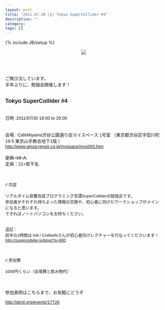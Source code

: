```yaml
---
layout: post
title: "2011.07.30（土）Tokyo SuperCollider #4"
description: ""
category: 
tags: []
---
```

{% include JB/setup %}

<div class="separator" style="clear: both; text-align: center;"><a href="http://1.bp.blogspot.com/-2Ge23zJCICI/ThXe40A7d-I/AAAAAAAAAEE/oHphAhEB3w4/s1600/tksc_300.jpg" imageanchor="1" style="margin-left: 1em; margin-right: 1em;"><img border="0" src="http://1.bp.blogspot.com/-2Ge23zJCICI/ThXe40A7d-I/AAAAAAAAAEE/oHphAhEB3w4/s1600/tksc_300.jpg" /></a></div><span class="Apple-style-span" style="font-family: Arial, Helvetica, sans-serif;"><br /></span><br /><span class="Apple-style-span" style="font-family: Arial, Helvetica, sans-serif;"><br /></span><br /><span class="Apple-style-span" style="font-family: Arial, Helvetica, sans-serif;">ご無沙汰しています。</span><br /><span class="Apple-style-span" style="font-family: Arial, Helvetica, sans-serif;">半年ぶりに、勉強会開催します！</span><br /><span class="Apple-style-span" style="font-family: Arial, Helvetica, sans-serif;"><br /></span><br /><span class="Apple-style-span" style="font-family: Arial, Helvetica, sans-serif;"><span class="Apple-style-span" style="font-size: large;"><b>Tokyo SuperCollider #4</b></span></span><br /><span class="Apple-style-span" style="font-family: Arial, Helvetica, sans-serif;"><br /></span><br /><div style="text-align: left;"><span class="Apple-style-span" style="font-family: Arial, Helvetica, sans-serif;">日時 :2011/07/30 18:00 to 20:00</span></div><span class="Apple-style-span" style="font-family: Arial, Helvetica, sans-serif;"></span><br /><span class="Apple-style-span" style="font-family: Arial, Helvetica, sans-serif;"></span><br /><span class="Apple-style-span" style="font-family: Arial, Helvetica, sans-serif;"><div style="font-family: Times; margin-bottom: 0px; margin-left: 0px; margin-right: 0px; margin-top: 0px; text-align: left;"><span class="Apple-style-span" style="font-family: Arial, Helvetica, sans-serif;">会場 : CafeMiyama渋谷公園通り店マイスペース 1号室 （東京都渋谷区宇田川町19-5 東京山手教会地下1階 ）</span></div><div style="font-family: Times; margin-bottom: 0px; margin-left: 0px; margin-right: 0px; margin-top: 0px; text-align: left;"><a href="http://www.ginza-renoir.co.jp/myspace/mys093.htm"><span class="Apple-style-span" style="font-family: Arial, Helvetica, sans-serif;">http://www.ginza-renoir.co.jp/myspace/mys093.htm</span></a></div></span><br /><div style="text-align: left;"><span class="Apple-style-span" style="font-family: Arial, Helvetica, sans-serif;"><s>定員 :16 人</s></span><br /><span class="Apple-style-span" style="font-family: Arial, Helvetica, sans-serif;">定員：21+若干名</span></div><div style="text-align: left;"><span class="Apple-style-span" style="font-family: Arial, Helvetica, sans-serif;"><br /></span></div><span class="Apple-style-span" style="color: #222222; font-family: 'PT Sans Caption', Helvetica, 'ヒラギノ角ゴ Pro W3', HiraKakuProN-W3, 'Hiragino Kaku Gothic Pro', メイリオ, Meiryo, 'ＭＳ Ｐゴシック', sans-serif; font-size: 12px; line-height: 20px;"></span><br /><div style="background-attachment: initial; background-clip: initial; background-color: transparent; background-image: initial; background-origin: initial; border-bottom-style: none; border-color: initial; border-color: initial; border-left-style: none; border-right-style: none; border-style: initial; border-top-style: none; border-width: initial; margin-bottom: 1em; margin-left: 0px; margin-right: 0px; margin-top: 0px; outline-color: initial; outline-style: initial; outline-width: 0px; padding-bottom: 0px; padding-left: 0px; padding-right: 0px; padding-top: 0px; vertical-align: baseline;"></div><div style="text-align: left;"><span class="Apple-style-span" style="font-family: Arial, Helvetica, sans-serif;"><span class="Apple-style-span" style="font-size: small;">// 内容</span></span></div><span class="Apple-style-span" style="font-family: Arial, Helvetica, sans-serif;"></span><br /><span class="Apple-style-span" style="font-family: Arial, Helvetica, sans-serif;"><div style="text-align: left;"><span class="Apple-style-span" style="font-size: small;">リアルタイム音響合成プログラミング言語SuperColliderの勉強会です。</span></div><div style="text-align: left;"><span class="Apple-style-span" style="font-size: small;">参加者がそれぞれ持ちよった情報の交換や、初心者に向けたワークショップがメインになると思います。</span></div><div style="text-align: left;"><span class="Apple-style-span" style="font-size: small;">できればノートパソコンをお持ちください。</span><br /><span class="Apple-style-span" style="font-size: small;"><br /></span><br /><span class="Apple-style-span" style="font-size: small;">追記：</span><br /><span class="Apple-style-span" style="font-size: small;">前半の1時間は tn8 / Craftwifeさんが初心者向けレクチャーを行なってくださいます！</span><br /><span class="Apple-style-span" style="font-size: small;"><a href="http://supercollider.jp/blog/?p=800">http://supercollider.jp/blog/?p=800</a></span><br /><span class="Apple-style-span" style="font-size: small;"><br /></span></div></span><br /><div style="background-attachment: initial; background-clip: initial; background-color: transparent; background-image: initial; background-origin: initial; border-bottom-style: none; border-color: initial; border-color: initial; border-left-style: none; border-right-style: none; border-style: initial; border-top-style: none; border-width: initial; margin-bottom: 1em; margin-left: 0px; margin-right: 0px; margin-top: 0px; outline-color: initial; outline-style: initial; outline-width: 0px; padding-bottom: 0px; padding-left: 0px; padding-right: 0px; padding-top: 0px; vertical-align: baseline;"></div><div style="text-align: left;"><span class="Apple-style-span" style="font-family: Arial, Helvetica, sans-serif;"><span class="Apple-style-span" style="font-size: small;">// 参加費</span></span></div><span class="Apple-style-span" style="font-family: Arial, Helvetica, sans-serif;"></span><br /><span class="Apple-style-span" style="font-family: Arial, Helvetica, sans-serif;"><div style="text-align: left;"><span class="Apple-style-span" style="font-size: small;">1000円くらい（会場費と飲み物代）</span></div></span><br /><div style="background-attachment: initial; background-clip: initial; background-color: transparent; background-image: initial; background-origin: initial; border-bottom-style: none; border-color: initial; border-color: initial; border-left-style: none; border-right-style: none; border-style: initial; border-top-style: none; border-width: initial; margin-bottom: 1em; margin-left: 0px; margin-right: 0px; margin-top: 0px; outline-color: initial; outline-style: initial; outline-width: 0px; padding-bottom: 0px; padding-left: 0px; padding-right: 0px; padding-top: 0px; vertical-align: baseline;"><span class="Apple-style-span" style="font-family: Arial, Helvetica, sans-serif;"><span class="Apple-style-span" style="font-size: small;"></span></span></div><span class="Apple-style-span" style="font-family: Arial, Helvetica, sans-serif;"></span><br /><span class="Apple-style-span" style="font-family: Arial, Helvetica, sans-serif;"><div style="background-attachment: initial; background-clip: initial; background-color: transparent; background-image: initial; background-origin: initial; border-bottom-style: none; border-color: initial; border-color: initial; border-left-style: none; border-right-style: none; border-style: initial; border-top-style: none; border-width: initial; margin-bottom: 1em; margin-left: 0px; margin-right: 0px; margin-top: 0px; outline-color: initial; outline-style: initial; outline-width: 0px; padding-bottom: 0px; padding-left: 0px; padding-right: 0px; padding-top: 0px; text-align: left; vertical-align: baseline;">参加表明はこちらまで、お気軽にどうぞ</div><div style="background-attachment: initial; background-clip: initial; background-color: transparent; background-image: initial; background-origin: initial; border-bottom-style: none; border-color: initial; border-color: initial; border-left-style: none; border-right-style: none; border-style: initial; border-top-style: none; border-width: initial; margin-bottom: 1em; margin-left: 0px; margin-right: 0px; margin-top: 0px; outline-color: initial; outline-style: initial; outline-width: 0px; padding-bottom: 0px; padding-left: 0px; padding-right: 0px; padding-top: 0px; text-align: left; vertical-align: baseline;"><a href="http://atnd.org/events/17726">http://atnd.org/events/17726</a></div></span>
